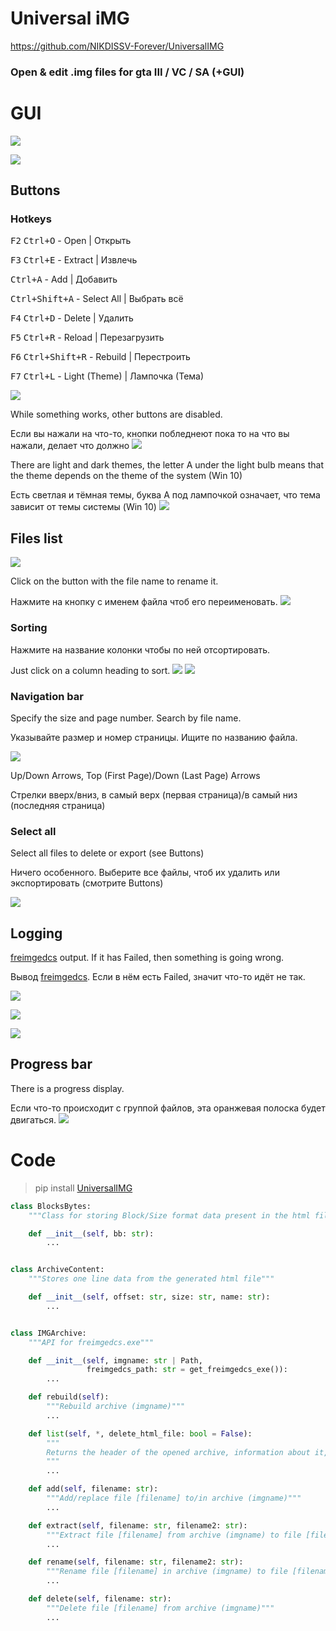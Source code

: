 # Universal iMG

https://github.com/NIKDISSV-Forever/UniversalIMG

### Open & edit .img files for gta III / VC / SA (+GUI)

# GUI

![](https://github.com/NIKDISSV-Forever/UniversalIMG/raw/main/screenshots/main.png)

![](https://github.com/NIKDISSV-Forever/UniversalIMG/raw/main/screenshots/1.png)

## Buttons

### Hotkeys

<kbd>F2</kbd> <kbd>Ctrl+O</kbd> - Open | Открыть

<kbd>F3</kbd> <kbd>Ctrl+E</kbd> - Extract | Извлечь

<kbd>Ctrl+A</kbd> - Add | Добавить

<kbd>Ctrl+Shift+A</kbd> - Select All | Выбрать всё

<kbd>F4</kbd> <kbd>Ctrl+D</kbd> - Delete | Удалить

<kbd>F5</kbd> <kbd>Ctrl+R</kbd> - Reload | Перезагрузить

<kbd>F6</kbd> <kbd>Ctrl+Shift+R</kbd> - Rebuild | Перестроить

<kbd>F7</kbd> <kbd>Ctrl+L</kbd> - Light (Theme) | Лампочка (Тема)

![](https://github.com/NIKDISSV-Forever/UniversalIMG/raw/main/screenshots/4.png)

While something works, other buttons are disabled.

Если вы нажали на что-то, кнопки побледнеют пока то на что вы нажали, делает что должно
![](https://github.com/NIKDISSV-Forever/UniversalIMG/raw/main/screenshots/8.png)

There are light and dark themes, the letter A under the light bulb means that the theme depends on the theme of the
system (Win 10)

Есть светлая и тёмная темы, буква A под лампочкой означает, что тема зависит от темы системы (Win 10)
![](https://github.com/NIKDISSV-Forever/UniversalIMG/raw/main/screenshots/14.png)

## Files list

![](https://github.com/NIKDISSV-Forever/UniversalIMG/raw/main/screenshots/10.png)

Click on the button with the file name to rename it.

Нажмите на кнопку с именем файла чтоб его переименовать.
![](https://github.com/NIKDISSV-Forever/UniversalIMG/raw/main/screenshots/12.png)

### Sorting

Нажмите на название колонки чтобы по ней отсортировать.

Just click on a column heading to sort.
![](https://github.com/NIKDISSV-Forever/UniversalIMG/raw/main/screenshots/2.png)
![](https://github.com/NIKDISSV-Forever/UniversalIMG/raw/main/screenshots/11.png)

### Navigation bar

Specify the size and page number. Search by file name.

Указывайте размер и номер страницы. Ищите по названию файла.

![](https://github.com/NIKDISSV-Forever/UniversalIMG/raw/main/screenshots/9.png)

Up/Down Arrows, Top (First Page)/Down (Last Page) Arrows

Стрелки вверх/вниз, в самый верх (первая страница)/в самый низ (последняя страница)

### Select all

Select all files to delete or export (see Buttons)

Ничего особенного. Выберите все файлы, чтоб их удалить или экспортировать (смотрите Buttons)

![](https://github.com/NIKDISSV-Forever/UniversalIMG/raw/main/screenshots/3.png)

## Logging

[freimgedcs](https://code.google.com/archive/p/freimgedcs) output. If it has Failed, then something is going wrong.

Вывод [freimgedcs](https://code.google.com/archive/p/freimgedcs). Если в нём есть Failed, значит что-то идёт не так.

![](https://github.com/NIKDISSV-Forever/UniversalIMG/raw/main/screenshots/5.png)

![](https://github.com/NIKDISSV-Forever/UniversalIMG/raw/main/screenshots/6.png)

![](https://github.com/NIKDISSV-Forever/UniversalIMG/raw/main/screenshots/13.png)

## Progress bar

There is a progress display.

Если что-то происходит с группой файлов, эта оранжевая полоска будет двигаться.
![](https://github.com/NIKDISSV-Forever/UniversalIMG/raw/main/screenshots/7.png)

# Code

> pip install [UniversalIMG](https://pypi.org/project/UniversalIMG)

```python
class BlocksBytes:
    """Class for storing Block/Size format data present in the html file generated by the -lst command"""

    def __init__(self, bb: str):
        ...


class ArchiveContent:
    """Stores one line data from the generated html file"""

    def __init__(self, offset: str, size: str, name: str):
        ...


class IMGArchive:
    """API for freimgedcs.exe"""

    def __init__(self, imgname: str | Path,
                 freimgedcs_path: str = get_freimgedcs_exe()):
        ...

    def rebuild(self):
        """Rebuild archive (imgname)"""
        ...

    def list(self, *, delete_html_file: bool = False):
        """
        Returns the header of the opened archive, information about it, and a list of files of the class ArchiveContent
        """
        ...

    def add(self, filename: str):
        """Add/replace file [filename] to/in archive (imgname)"""
        ...

    def extract(self, filename: str, filename2: str):
        """Extract file [filename] from archive (imgname) to file [filename2]"""
        ...

    def rename(self, filename: str, filename2: str):
        """Rename file [filename] in archive (imgname) to file [filename2]"""
        ...

    def delete(self, filename: str):
        """Delete file [filename] from archive (imgname)"""
        ...
```
